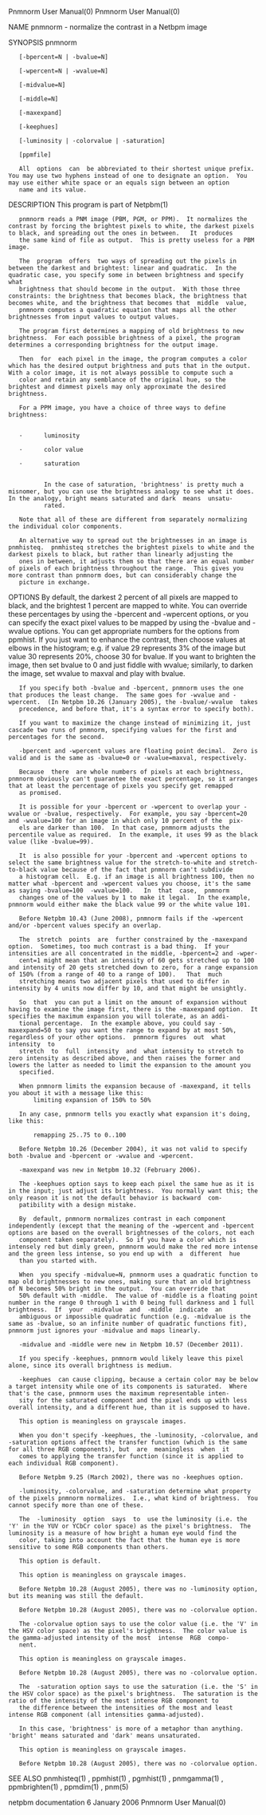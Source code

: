 Pnmnorm User Manual(0)                                                                                                                                                                 Pnmnorm User Manual(0)



NAME
       pnmnorm - normalize the contrast in a Netbpm image


SYNOPSIS
       pnmnorm

       [-bpercent=N | -bvalue=N]

       [-wpercent=N | -wvalue=N]

       [-midvalue=N]

       [-middle=N]

       [-maxexpand]

       [-keephues]

       [-luminosity | -colorvalue | -saturation]

       [ppmfile]

       All  options  can  be abbreviated to their shortest unique prefix.  You may use two hyphens instead of one to designate an option.  You may use either white space or an equals sign between an option
       name and its value.


DESCRIPTION
       This program is part of Netpbm(1)

       pnmnorm reads a PNM image (PBM, PGM, or PPM).  It normalizes the contrast by forcing the brightest pixels to white, the darkest pixels to black, and spreading out the ones in between.   It  produces
       the same kind of file as output.  This is pretty useless for a PBM image.

       The  program  offers  two ways of spreading out the pixels in between the darkest and brightest: linear and quadratic.  In the quadratic case, you specify some in between brightness and specify what
       brightness that should become in the output.  With those three constraints: the brightness that becomes black, the brightness that becomes white, and the brightness that becomes that  middle  value,
       pnmnorm computes a quadratic equation that maps all the other brightnesses from input values to output values.

       The program first determines a mapping of old brightness to new brightness.  For each possible brightness of a pixel, the program determines a corresponding brightness for the output image.

       Then  for  each pixel in the image, the program computes a color which has the desired output brightness and puts that in the output.  With a color image, it is not always possible to compute such a
       color and retain any semblance of the original hue, so the brightest and dimmest pixels may only approximate the desired brightness.

       For a PPM image, you have a choice of three ways to define brightness:


       ·      luminosity

       ·      color value

       ·      saturation


              In the case of saturation, 'brightness' is pretty much a misnomer, but you can use the brightness analogy to see what it does.  In the analogy, bright means saturated and dark  means  unsatu-
              rated.

       Note that all of these are different from separately normalizing the individual color components.

       An alternative way to spread out the brightnesses in an image is pnmhisteq.  pnmhisteq stretches the brightest pixels to white and the darkest pixels to black, but rather than linearly adjusting the
       ones in between, it adjusts them so that there are an equal number of pixels of each brightness throughout the range.  This gives you more contrast than pnmnorm does, but can considerably change the
       picture in exchange.



OPTIONS
       By  default,  the  darkest  2  percent  of  all  pixels are mapped to black, and the brightest 1 percent are mapped to white.  You can override these percentages by using the -bpercent and -wpercent
       options, or you can specify the exact pixel values to be mapped by using the -bvalue and -wvalue options.  You can get appropriate numbers for the options from ppmhist.  If you just want to  enhance
       the  contrast,  then choose values at elbows in the histogram; e.g. if value 29 represents 3% of the image but value 30 represents 20%, choose 30 for bvalue.  If you want to brighten the image, then
       set bvalue to 0 and just fiddle with wvalue; similarly, to darken the image, set wvalue to maxval and play with bvalue.

       If you specify both -bvalue and -bpercent, pnmnorm uses the one that produces the least change.  The same goes for -wvalue and -wpercent.  (In Netpbm 10.26 (January 2005), the -bvalue/-wvalue  takes
       precedence, and before that, it's a syntax error to specify both).

       If you want to maximize the change instead of minimizing it, just cascade two runs of pnmnorm, specifying values for the first and percentages for the second.

       -bpercent and -wpercent values are floating point decimal.  Zero is valid and is the same as -bvalue=0 or -wvalue=maxval, respectively.

       Because  there  are whole numbers of pixels at each brightness, pnmnorm obviously can't guarantee the exact percentage, so it arranges that at least the percentage of pixels you specify get remapped
       as promised.

       It is possible for your -bpercent or -wpercent to overlap your -wvalue or -bvalue, respectively.  For example, you say -bpercent=20 and -wvalue=100 for an image in which only 10 percent of the  pix-
       els are darker than 100.  In that case, pnmnorm adjusts the percentile value as required.  In the example, it uses 99 as the black value (like -bvalue=99).

       It  is also possible for your -bpercent and -wpercent options to select the same brightness value for the stretch-to-white and stretch-to-black value because of the fact that pnmnorm can't subdivide
       a histogram cell.  E.g. if an image is all brightness 100, then no matter what -bpercent and -wpercent values you choose, it's the same as saying -bvalue=100  -wvalue=100.   In  that  case,  pnmnorm
       changes one of the values by 1 to make it legal.  In the example, pnmnorm would either make the black value 99 or the white value 101.

       Before Netpbm 10.43 (June 2008), pnmnorm fails if the -wpercent and/or -bpercent values specify an overlap.

       The  stretch  points  are  further constrained by the -maxexpand option.  Sometimes, too much contrast is a bad thing.  If your intensities are all concentrated in the middle, -bpercent=2 and -wper-
       cent=1 might mean that an intensity of 60 gets stretched up to 100 and intensity of 20 gets stretched down to zero, for a range expansion of 150% (from a range of 40 to a range of 100).   That  much
       stretching means two adjacent pixels that used to differ in intensity by 4 units now differ by 10, and that might be unsightly.

       So  that  you can put a limit on the amount of expansion without having to examine the image first, there is the -maxexpand option.  It specifies the maximum expansion you will tolerate, as an addi-
       tional percentage.  In the example above, you could say -maxexpand=50 to say you want the range to expand by at most 50%, regardless of your other options.  pnmnorm figures  out  what  intensity  to
       stretch  to  full  intensity  and  what intensity to stretch to zero intensity as described above, and then raises the former and lowers the latter as needed to limit the expansion to the amount you
       specified.

       When pnmnorm limits the expansion because of -maxexpand, it tells you about it with a message like this:
           limiting expansion of 150% to 50%

       In any case, pnmnorm tells you exactly what expansion it's doing, like this:

           remapping 25..75 to 0..100

       Before Netpbm 10.26 (December 2004), it was not valid to specify both -bvalue and -bpercent or -wvalue and -wpercent.

       -maxexpand was new in Netpbm 10.32 (February 2006).

       The -keephues option says to keep each pixel the same hue as it is in the input; just adjust its brightness.  You normally want this; the only reason it is not the default behavior is backward  com-
       patibility with a design mistake.

       By  default, pnmnorm normalizes contrast in each component independently (except that the meaning of the -wpercent and -bpercent options are based on the overall brightnesses of the colors, not each
       component taken separately).  So if you have a color which is intensely red but dimly green, pnmnorm would make the red more intense and the green less intense, so you end up with  a  different  hue
       than you started with.

       When  you specify -midvalue=N, pnmnorm uses a quadratic function to map old brightnesses to new ones, making sure that an old brightness of N becomes 50% bright in the output.  You can override that
       50% default with -middle.  The value of -middle is a floating point number in the range 0 through 1 with 0 being full darkness and 1 full brightness.  If  your  -midvalue  and  -middle  indicate  an
       ambiguous or impossible quadratic function (e.g. -midvalue is the same as -bvalue, so an infinite number of quadratic functions fit), pnmnorm just ignores your -midvalue and maps linearly.

       -midvalue and -middle were new in Netpbm 10.57 (December 2011).

       If you specify -keephues, pnmnorm would likely leave this pixel alone, since its overall brightness is medium.

       -keephues  can cause clipping, because a certain color may be below a target intensity while one of its components is saturated.  Where that's the case, pnmnorm uses the maximum representable inten-
       sity for the saturated component and the pixel ends up with less overall intensity, and a different hue, than it is supposed to have.

       This option is meaningless on grayscale images.

       When you don't specify -keephues, the -luminosity, -colorvalue, and -saturation options affect the transfer function (which is the same for all three RGB components), but  are  meaningless  when  it
       comes to applying the transfer function (since it is applied to each individual RGB component).

       Before Netpbm 9.25 (March 2002), there was no -keephues option.

       -luminosity, -colorvalue, and -saturation determine what property of the pixels pnmnorm normalizes.  I.e., what kind of brightness.  You cannot specify more than one of these.

       The  -luminosity  option  says  to  use the luminosity (i.e. the 'Y' in the YUV or YCbCr color space) as the pixel's brightness.  The luminosity is a measure of how bright a human eye would find the
       color, taking into account the fact that the human eye is more sensitive to some RGB components than others.

       This option is default.

       This option is meaningless on grayscale images.

       Before Netpbm 10.28 (August 2005), there was no -luminosity option, but its meaning was still the default.

       Before Netpbm 10.28 (August 2005), there was no -colorvalue option.

       The -colorvalue option says to use the color value (i.e. the 'V' in the HSV color space) as the pixel's brightness.  The color value is the gamma-adjusted intensity of the most  intense  RGB  compo-
       nent.

       This option is meaningless on grayscale images.

       Before Netpbm 10.28 (August 2005), there was no -colorvalue option.

       The  -saturation option says to use the saturation (i.e. the 'S' in the HSV color space) as the pixel's brightness.  The saturation is the ratio of the intensity of the most intense RGB component to
       the difference between the intensities of the most and least intense RGB component (all intensities gamma-adjusted).

       In this case, 'brightness' is more of a metaphor than anything.  'bright' means saturated and 'dark' means unsaturated.

       This option is meaningless on grayscale images.

       Before Netpbm 10.28 (August 2005), there was no -colorvalue option.




SEE ALSO
       pnmhisteq(1) , ppmhist(1) , pgmhist(1) , pnmgamma(1) , ppmbrighten(1) , ppmdim(1) , pnm(5)



netpbm documentation                                                                            6 January 2006                                                                         Pnmnorm User Manual(0)
